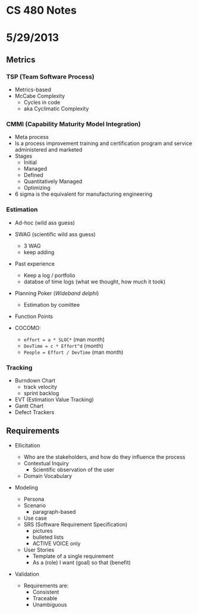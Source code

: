 # CS 480 Notes
# 5/29/2013

## Metrics

### TSP (Team Software Process)
- Metrics-based
- McCabe Complexity
    - Cycles in code
    - aka Cyclimatic Complexity
    
### CMMI (Capability Maturity Model Integration)
- Meta process
- Is a process improvement training and certification program and service administered and marketed 
- Stages
    - Initial
    - Managed
    - Defined
    - Quantitatively Managed
    - Optimizing
- 6 sigma is the equivalent for manufacturing engineering

### Estimation
- Ad-hoc (wild ass guess)
- SWAG (scientific wild ass guess)
    - 3 WAG
    - keep adding

- Past experience
    - Keep a log / portfolio
    - databse of time logs (what we thought, how much it took)
- Planning Poker (*Wideband delphi*)
    - Estimation by comittee
- Function Points
- COCOMO: 
    - ``effort = a * SLOC*``  (man month)
    - ``DevTime = c * Effort^d`` (month)
    - ``People = Effort / DevTime`` (man month)

### Tracking
- Burndown Chart
    - track velocity
    - sprint backlog
- EVT (Estimation Value Tracking)
- Gantt Chart
- Defect Trackers

## Requirements

- Ellicitation
    - Who are the stakeholders, and how do they influence the process
    - Contextual Inquiry
        - Scientific observation of the user
    - Domain Vocabulary

- Modeling
    - Persona
    - Scenario
        - paragraph-based
    - Use case
    - SRS (Software Requirement Specification)
        - pictures
        - bulleted lists
        - ACTIVE VOICE only
    - User Stories
        - Template of a single requirement
        - As a (role) I want (goal) so that (benefit)

- Validation
    - Requirements are:
        - Consistent
        - Traceable
        - Unambiguous
